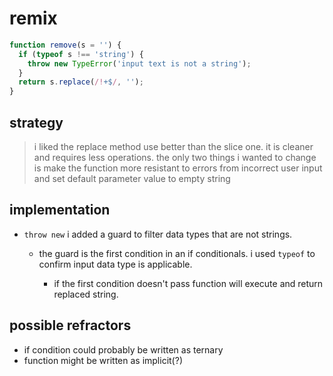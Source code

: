 # remix

```js
function remove(s = '') {
  if (typeof s !== 'string') {
    throw new TypeError('input text is not a string');
  }
  return s.replace(/!+$/, '');
}
```

## strategy

> i liked the replace method use better than the slice one. it is cleaner and
> requires less operations. the only two things i wanted to change is make the
> function more resistant to errors from incorrect user input and set default
> parameter value to empty string

## implementation

- `throw new` i added a guard to filter data types that are not strings.

  - the guard is the first condition in an if conditionals. i used `typeof` to
    confirm input data type is applicable.

    - if the first condition doesn't pass function will execute and return
      replaced string.

## possible refractors

- if condition could probably be written as ternary
- function might be written as implicit(?)
